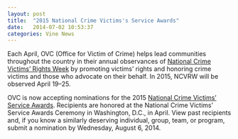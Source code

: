 ```yaml
---
layout: post
title:  "2015 National Crime Victims's Service Awards"
date:   2014-07-02 10:53:37
categories: Vine News
---
```

Each April, OVC (Office for Victim of Crime) helps lead communities throughout the country in their annual observances of [National Crime Victims’ Rights Week](http://ovc.ncjrs.gov/ncvrw/) by promoting victims’ rights and honoring crime victims and those who advocate on their behalf. In 2015, NCVRW will be observed April 19–25.  

OVC is now accepting nominations for the 2015 [National Crime Victims’ Service Awards](https://ovcncvrw.ncjrs.gov/awards/default.html). Recipients are honored at the National Crime Victims’ Service Awards Ceremony in Washington, D.C., in April. View past recipients and, if you know a similarly deserving individual, group, team, or program, submit a nomination by Wednesday, August 6, 2014.
